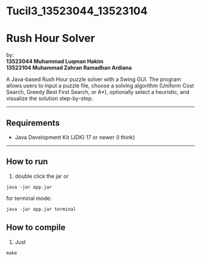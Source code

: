 # Tucil3_13523044_13523104
# Rush Hour Solver

by: \
**13523044 Muhammad Luqman Hakim** \
**13523104 Muhammad Zahran Ramadhan Ardiana**

A Java-based Rush Hour puzzle solver with a Swing GUI. The program allows users to input a puzzle file, choose a solving algorithm (Uniform Cost Search, Greedy Best First Search, or A*), optionally select a heuristic, and visualize the solution step-by-step.

---

## Requirements

- Java Development Kit (JDK) 17 or newer (I think)

---

## How to run

1. double click the jar or
```
java -jar app.jar
```
for terminal mode:
```
java -jar app.jar terminal
```

## How to compile

1. Just
```
make
```
